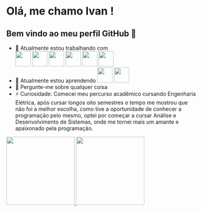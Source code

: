 # Olá, me chamo Ivan ! 
## Bem vindo ao meu perfil GitHub 👋

- 🔭 Atualmente estou trabalhando com <span style="display: inline-block">
     <img style="width: 40px" src="https://cdn.jsdelivr.net/gh/devicons/devicon/icons/php/php-original.svg" />
     <img style="width: 40px" src="https://cdn.jsdelivr.net/gh/devicons/devicon/icons/oracle/oracle-original.svg" />
     <img style="width: 40px" src="https://cdn.jsdelivr.net/gh/devicons/devicon/icons/jquery/jquery-original-wordmark.svg" />
     <img style="width: 40px" src="https://cdn.jsdelivr.net/gh/devicons/devicon/icons/javascript/javascript-original.svg" /> 
     <img style="width: 40px" src="https://cdn.jsdelivr.net/gh/devicons/devicon/icons/html5/html5-original-wordmark.svg" />
     <img style="width: 40px" src="https://cdn.jsdelivr.net/gh/devicons/devicon/icons/css3/css3-original-wordmark.svg" />    
     </span> 
- 🌱 Atualmente estou aprendendo <img style="width: 40px" src="https://cdn.jsdelivr.net/gh/devicons/devicon/icons/react/react-original-wordmark.svg" /> 
                                  <img style="width: 40px" src="https://cdn.jsdelivr.net/gh/devicons/devicon/icons/typescript/typescript-original.svg" />
- 💬 Pergunte-me sobre qualquer coisa
- ⚡ Curiosidade: Comecei meu percurso acadêmico cursando Engenharia Elétrica, após cursar longos oito semestres o tempo me mostrou que não foi a melhor escolha, como tive a oportunidade de conhecer a programação pelo mesmo, optei por começar a cursar Análise e Desenvolvimento de Sistemas, onde me tornei mais um amante e apaixonado pela programação.

<div>
     <a href="https://github.com/ivanschuh">
     <img height="180em" src="https://github-readme-stats.vercel.app/api/top-langs/?username=ivanschuh&layout=compact&langs_count=7&theme=dracula"/>
     <img height="180em" src="https://github-readme-stats.vercel.app/api?username=ivanschuh&show_icons=true&theme=dracula&include_all_commits=true&count_private=true"/>
</div>

          

          





